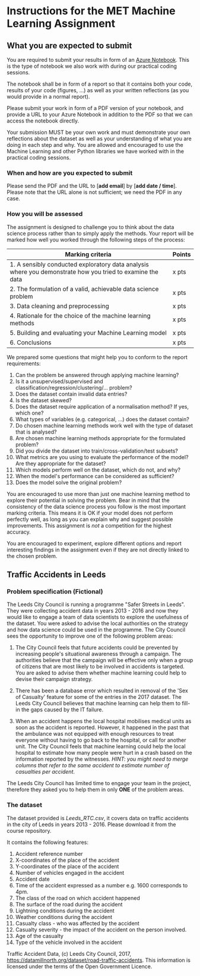 # Instructions for the MET Machine Learning Assignment

## What you are expected to submit

You are required to submit your results in form of an [Azure Notebook](https://notebooks.azure.com/). This is the type of notebook we also work with during our practical coding sessions.

The notebook shall be in form of a report so that it contains both your code, results of your code (figures, ...) as well as your written reflections (as you would provide in a normal report).

Please submit your work in form of a PDF version of your notebook, and provide a URL to your Azure Notebook in addition to the PDF so that we can access the notebook directly.

Your submission MUST be your own work and must demonstrate your own reflections about the dataset as well as your understanding of what you are doing in each step and why. You are allowed and encouraged to use the Machine Learning and other Python libraries we have worked with in the practical coding sessions.

### When and how are you expected to submit

Please send the PDF and the URL to [**add email**] by [**add date / time**].
Please note that the URL alone is not sufficient; we need the PDF in any case.

### How you will be assessed

The assignment is designed to challenge you to think about the data science process rather than to simply apply the methods. Your report will be marked how well you worked through the following steps of the process:

|Marking criteria|Points|
|------|------|
|1. A sensibly conducted exploratory data analysis where you demonstrate how you tried to examine the data|x pts|
|2. The formulation of a valid, achievable data science problem|x pts|
|3. Data cleaning and preprocessing|x pts|
|4. Rationale for the choice of the machine learning methods|x pts|
|5. Building and evaluating your Machine Learning model |x pts|
|6. Conclusions|x pts|

We prepared some questions that might help you to conform to the report requirements:

1. Can the problem be answered through applying machine learning?
2. Is it a unsupervised/supervised and classification/regression/clustering/... problem?
3. Does the dataset contain invalid data entries?
4. Is the dataset skewed?
5. Does the dataset require application of a normalisation method? If yes, which one?
6. What types of variables (e.g. categorical, ...) does the dataset contain?
7. Do chosen machine learning methods work well with the type of dataset that is analysed?
8. Are chosen machine learning methods appropriate for the formulated problem?
9. Did you divide the dataset into train/cross-validation/test subsets?
10. What metrics are you using to evaluate the performance of the model? Are they appropriate for the dataset?
11. Which models perform well on the dataset, which do not, and why?
12. When the model's performance can be considered as sufficient?
13. Does the model solve the original problem?

You are encouraged to use more than just one machine learning method to explore their potential in solving the problem. Bear in mind that the consistency of the data science process you follow is the most important marking criteria. This means it is OK if your model does not perform perfectly well, as long as you can explain why and suggest possible improvements. This assignment is _not_ a competition for the highest accuracy.

You are encouraged to experiment, explore different options and report interesting findings in the assignment even if they are not directly linked to the chosen problem.

## Traffic Accidents in Leeds

### Problem specification (Fictional)
The Leeds City Council is running a programme "Safer Streets in Leeds". They were collecting accident data in years 2013 - 2016 and now they would like to engage a team of data scientists to explore the usefulness of the dataset. You were asked to advise the local authorities on the strategy and how data science could be used in the programme. The City Council sees the opportunity to improve one of the following problem areas:

1. The City Council feels that future accidents could be prevented by increasing people's situational awareness through a campaign. The authorities believe that the campaign will be effective only when a group of citizens that are most likely to be involved in accidents is targeted. You are asked to advise them whether machine learning could help to devise their campaign strategy.

2. There has been a database error which resulted in removal of the 'Sex of Casualty' feature for some of the entries in the 2017 dataset. The Leeds City Council believes that machine learning can help them to fill-in the gaps caused by the IT failure.

3. When an accident happens the local hospital mobilises medical units as soon as the accident is reported. However, it happened in the past that the ambulance was not equipped with enough resources to treat everyone without having to go back to the hospital, or call for another unit. The City Council feels that machine learning could help the local hospital to estimate how many people were hurt in a crash based on the information reported by the witnesses. *HINT: you might need to merge columns that refer to the same accident to estimate number of casualties per accident*.

The Leeds City Council has limited time to engage your team in the project, therefore they asked you to help them in only <b>ONE</b> of the problem areas.

### The dataset

The dataset provided is *Leeds_RTC.csv*, it covers data on traffic accidents in the city of Leeds in years 2013 - 2016. Please download it from the course repository.

It contains the following features:
1. Accident reference number
2. X-coordinates of the place of the accident
3. Y-coordinates of the place of the accident
4. Number of vehicles engaged in the accident
5. Accident date
6. Time of the accident expressed as a number e.g. 1600 corresponds to 4pm.
7. The class of the road on which accident happened
8. The surface of the road during the accident
9. Lightning conditions during the accident
10. Weather conditions during the accident
11. Casualty class - who was affected by the accident
12. Casualty severity - the impact of the accident on the person involved.
13. Age of the casualty
14. Type of the vehicle involved in the accident

Traffic Accident Data, (c) Leeds City Council, 2017, https://datamillnorth.org/dataset/road-traffic-accidents. This information is licensed under the terms of the Open Government Licence.

